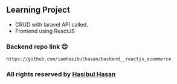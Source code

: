 ##   Learning Project 

-   CRUD with laravel API called.
-   Frontend using ReactJS

### Backend repo link :blush:
```
https://github.com/iamhasibulhasan/backend__reactjs_ecommerce
```

### All rights reserved by [Hasibul Hasan](https://hasibul-hasan.netlify.app/)